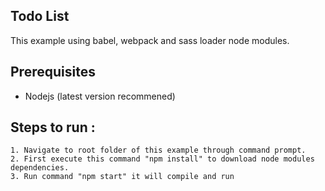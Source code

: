 Todo List
-----------

 This example using babel, webpack and sass loader node modules.

 Prerequisites
 --------------
   - Nodejs (latest version recommened)
   
 Steps to run :
 --------------

    1. Navigate to root folder of this example through command prompt.
    2. First execute this command "npm install" to download node modules dependencies.
    3. Run command "npm start" it will compile and run